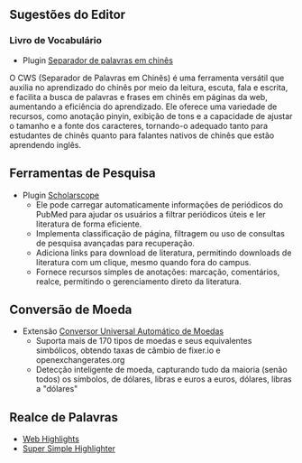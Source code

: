 ## Sugestões do Editor

### Livro de Vocabulário
- Plugin [Separador de palavras em chinês](https://chromewebstore.google.com/detail/chinese-words-separator-c/gacfacdpfimbkgcnlegknnmcccjgcbnp)

O CWS (Separador de Palavras em Chinês) é uma ferramenta versátil que auxilia no aprendizado do chinês por meio da leitura, escuta, fala e escrita, e facilita a busca de palavras e frases em chinês em páginas da web, aumentando a eficiência do aprendizado. Ele oferece uma variedade de recursos, como anotação pinyin, exibição de tons e a capacidade de ajustar o tamanho e a fonte dos caracteres, tornando-o adequado tanto para estudantes de chinês quanto para falantes nativos de chinês que estão aprendendo inglês.

## Ferramentas de Pesquisa
- Plugin [Scholarscope](https://www.scholarscope.online/)
    - Ele pode carregar automaticamente informações de periódicos do PubMed para ajudar os usuários a filtrar periódicos úteis e ler literatura de forma eficiente.
    - Implementa classificação de página, filtragem ou uso de consultas de pesquisa avançadas para recuperação.
    - Adiciona links para download de literatura, permitindo downloads de literatura com um clique, mesmo quando fora do campus.
    - Fornece recursos simples de anotações: marcação, comentários, realce, permitindo o gerenciamento direto da literatura.

## Conversão de Moeda
- Extensão [Conversor Universal Automático de Moedas](https://chromewebstore.google.com/detail/hbjagjepkeogombomfeefdmjnclgojli?hl=zh-CN&utm_source=ext_sidebar)
    - Suporta mais de 170 tipos de moedas e seus equivalentes simbólicos, obtendo taxas de câmbio de fixer.io e openexchangerates.org
    - Detecção inteligente de moeda, capturando tudo da maioria (senão todos) os símbolos, de dólares, libras e euros a euros, dólares, libras a "dólares"

## Realce de Palavras
- [Web Highlights](https://web-highlights.com/blog/welcome/)
- [Super Simple Highlighter](https://chromewebstore.google.com/detail/super-simple-highlighter/hhlhjgianpocpoppaiihmlpgcoehlhio)